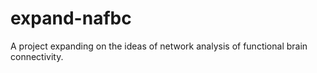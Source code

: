 # expand-nafbc
A project expanding on the ideas of network analysis of functional brain connectivity. 

